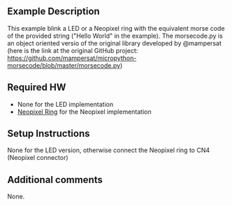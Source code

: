 ## Example Description
This example blink a LED or a Neopixel ring with the equivalent morse code of the provided string ("Hello World" in the example). The morsecode.py is an object oriented versio of the original library developed by @mampersat (here is the link at the original GitHub project: https://github.com/mampersat/micropython-morsecode/blob/master/morsecode.py)

## Required HW
- None for the LED implementation
- [Neopixel Ring](https://www.amazon.it/Neopixel-Ring-16-Pixel-Integrated-Drivers/dp/B00RVZSTZK/ref=sr_1_2?__mk_it_IT=%C3%85M%C3%85%C5%BD%C3%95%C3%91&crid=24JZDOLSWFU4M&keywords=neopixel+ring&qid=1656096744&sprefix=neopixel+ring%2Caps%2C81&sr=8-2) for the Neopixel implementation

## Setup Instructions
None for the LED version, otherwise connect the Neopixel ring to CN4 (Neopixel connector)

## Additional comments
None.


